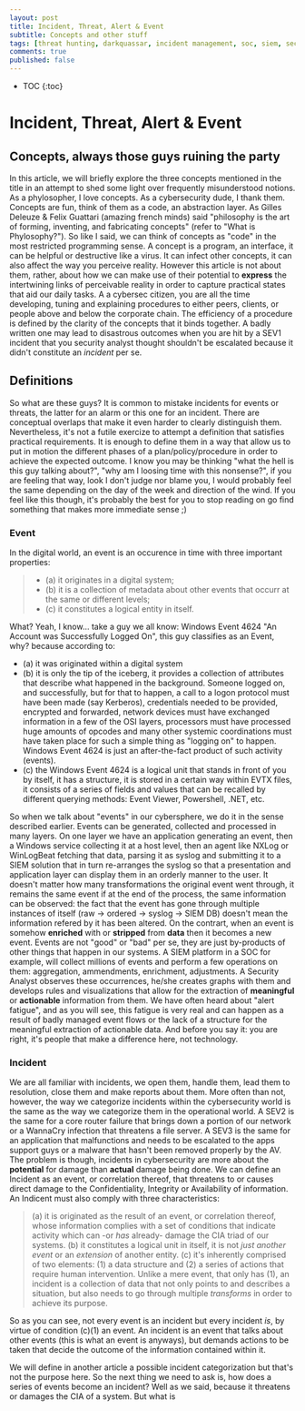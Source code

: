```yaml
---
layout: post
title: Incident, Threat, Alert & Event 
subtitle: Concepts and other stuff
tags: [threat hunting, darkquassar, incident management, soc, siem, security analyst, monitoring, operations]
comments: true
published: false
---
```

* TOC
{:toc}

# Incident, Threat, Alert & Event

## Concepts, always those guys ruining the party
In this article, we will briefly explore the three concepts mentioned in the title in an attempt to shed some light over frequently misunderstood notions. As a phylosopher, I love concepts. As a cybersecurity dude, I thank them. 
Concepts are fun, think of them as a code, an abstraction layer. As Gilles Deleuze & Felix Guattari (amazing french minds) said "philosophy is the art of forming, inventing, and fabricating concepts" (refer to "What is Phylosophy?"). So like I said, we can think of concepts as "code" in the most restricted programming sense. A concept is a program, an interface, it can be helpful or destructive like a virus. It can infect other concepts, it can also affect the way you perceive reality. However this article is not about them, rather, about how we can make use of their potential to **express** the intertwining links of perceivable reality in order to capture practical states that aid our daily tasks. A a cybersec citizen, you are all the time developing, tuning and explaining procedures to either peers, clients, or people above and below the corporate chain. The efficiency of a procedure is defined by the clarity of the concepts that it binds together. A badly written one may lead to disastrous outcomes when you are hit by a SEV1 incident that you security analyst thought shouldn't be escalated because it didn't constitute an *incident* per se. 

## Definitions
So what are these guys? It is common to mistake incidents for events or threats, the latter for an alarm or this one for an incident. There are conceptual overlaps that make it even harder to clearly distinguish them. Nevertheless, it's not a futile exercize to attempt a definition that satisfies practical requirements. It is enough to define them in a way that allow us to put in motion the different phases of a plan/policy/procedure in order to achieve the expected outcome. I know you may be thinking "what the hell is this guy talking about?", "why am I loosing time with this nonsense?", if you are feeling that way, look I don't judge nor blame you, I would probably feel the same depending on the day of the week and direction of the wind. If you feel like this though, it's probably the best for you to stop reading on go find something that makes more immediate sense ;) 

### Event
In the digital world, an event is an occurence in time with three important properties: 
> - (a) it originates in a digital system; 
> - (b) it is a collection of metadata about other events that occurr at the same or different levels; 
> - (c) it constitutes a logical entity in itself. 

What? Yeah, I know... take a guy we all know: Windows Event 4624 "An Account was Successfully Logged On", this guy classifies as an Event, why? because according to:

- (a) it was originated within a digital system
- (b) it is only the tip of the iceberg, it provides a collection of attributes that describe what happened in the background. Someone logged on, and successfully, but for that to happen, a call to a logon protocol must have been made (say Kerberos), credentials needed to be provided, encrypted and forwarded, network devices must have exchanged information in a few of the OSI layers, processors must have processed huge amounts of opcodes and many other systemic coordinations must have taken place for such a simple thing as "logging on" to happen. Windows Event 4624 is just an after-the-fact product of such activity (events).
- (c) the Windows Event 4624 is a logical unit that stands in front of you by itself, it has a structure, it is stored in a certain way within EVTX files, it consists of a series of fields and values that can be recalled by different querying methods: Event Viewer, Powershell, .NET, etc. 

So when we talk about "events" in our cybersphere, we do it in the sense described earlier. 
Events can be generated, collected and processed in many layers. On one layer we have an application generating an event, then a Windows service collecting it at a host level, then an agent like NXLog or WinLogBeat fetching that data, parsing it as syslog and submitting it to a SIEM solution that in turn re-arranges the syslog so that a presentation and application layer can display them in an orderly manner to the user. It doesn't matter how many transformations the original event went through, it remains the same event if at the end of the process, the same information can be observed: the fact that the event has gone through multiple instances of itself (raw -> ordered -> syslog -> SIEM DB) doesn't mean the information refered by it has been altered. On the contrart, when an event is somehow **enriched** with or **stripped** from **data** then it becomes a new event. 
Events are not "good" or "bad" per se, they are just by-products of other things that happen in our systems. A SIEM platform in a SOC for example, will collect millions of events and perform a few operations on them: aggregation, ammendments, enrichment, adjustments. A Security Analyst observes these occurrences, he/she creates graphs with them and develops rules and visualizations that allow for the extraction of **meaningful** or **actionable** information from them. We have often heard about "alert fatigue", and as you will see, this fatigue is very real and can happen as a result of badly managed event flows or the lack of a structure for the meaningful extraction of actionable data. And before you say it: you are right, it's people that make a difference here, not technology. 

### Incident
We are all familiar with incidents, we open them, handle them, lead them to resolution, close them and make reports about them. More often than not, however, the way we categorize incidents within the cybersecurity world is the same as the way we categorize them in the operational world. A SEV2 is the same for a core router failure that brings down a portion of our network or a WannaCry infection that threatens a file server. A SEV3 is the same for an application that malfunctions and needs to be escalated to the apps support guys or a malware that hasn't been removed properly by the AV. The problem is though, incidents in cybersecurity are more about the **potential** for damage than **actual** damage being done. We can define an Incident as an event, or correlation thereof, that threatens to or causes direct damage to the Confidentiality, Integrity or Availability of information. An Indicent must also comply with three characteristics: 

> (a) it is originated as the result of an event, or correlation thereof, whose information complies with a set of conditions that indicate activity which can -or *has* already- damage the CIA triad of our systems. 
> (b) it constitutes a logical unit in itself, it is not *just another event* or an *extension* of another entity.
> (c) it's inherently comprised of two elements: (1) a data structure and (2) a series of actions that require human intervention. Unlike a mere event, that only has (1), an incident is a collection of data that not only points to and describes a situation, but also needs to go through multiple *transforms* in order to achieve its purpose. 

So as you can see, not every event is an incident but every incident *is*, by virtue of condition (c)(1) an event. An incident is an event that talks about other events (this is what an event is anyways), but demands actions to be taken that decide the outcome of the information contained within it. 

We will define in another article a possible incident categorization but that's not the purpose here. So the next thing we need to ask is, how does a series of events become an incident? Well as we said, because it threatens or damages the CIA of a system. But what is  
